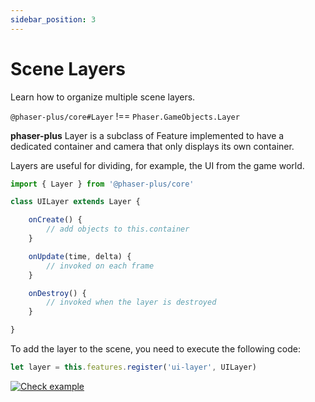 ```yaml
---
sidebar_position: 3
---
```


# Scene Layers

Learn how to organize multiple scene layers.

`@phaser-plus/core#Layer` !== `Phaser.GameObjects.Layer`

**phaser-plus** Layer is a subclass of Feature implemented to have a dedicated container and camera that only displays its own container.

Layers are useful for dividing, for example, the UI from the game world.

```js title=layers/UILayer.js showLineNumbers
import { Layer } from '@phaser-plus/core'

class UILayer extends Layer {

    onCreate() {
        // add objects to this.container
    }

    onUpdate(time, delta) {
        // invoked on each frame
    }

    onDestroy() {
        // invoked when the layer is destroyed
    }

}
```

To add the layer to the scene, you need to execute the following code:
```js
let layer = this.features.register('ui-layer', UILayer)
```

[![Check example](https://img.shields.io/badge/CHECK_EXAMPLE-blue?style=for-the-badge)](/examples/run?demo=scene-layers)